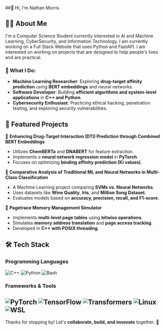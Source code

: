 ##👋 Hi, I'm Nathan Morris

## 🧑‍💻 About Me

I'm a Computer Science Student currently interested in AI and Machine Learning, CyberSecurity, and Information Technology. I am currently working on a Full Stack Website that uses Python and FastAPI. I am interested on working on projects that are designed to help people's lives and are practical.

### 🚀 What I Do:
- **Machine Learning Researcher**: Exploring **drug-target affinity prediction** using **BERT embeddings** and neural networks.
- **Software Developer**: Building **efficient algorithms and system-level applications** in **C++ and Python**.
- **Cybersecurity Enthusiast**: Practicing ethical hacking, penetration testing, and exploring security vulnerabilities.

## 📂 Featured Projects
🔬 **Enhancing Drug-Target Interaction (DTI) Prediction through Combined BERT Embeddings**  
- Utilizes **ChemBERTa** and **DNABERT** for feature extraction.  
- Implements a **neural network regression model** in **PyTorch**.  
- Focuses on optimizing **binding affinity prediction (Ki values)**.

🧠 **Comparative Analysis of Traditional ML and Neural Networks in Multi-Class Classification**  
- A Machine Learning project comparing **SVMs vs. Neural Networks**.  
- Uses datasets like **Wine Quality**, **Iris**, and **Million Song Dataset**.  
- Evaluates models based on **accuracy, precision, recall, and F1-score**.

🔧 **Pagetrace Memory Management Simulator**  
- Implements **multi-level page tables** using **bitwise operations**.  
- Simulates **memory address translation** and **page access tracking**.  
- Developed in **C++ with POSIX threading**.

## 🛠️ Tech Stack
### **Programming Languages**  
![C++](https://img.shields.io/badge/-C++-00599C?style=flat&logo=c%2B%2B&logoColor=white)
![Python](https://img.shields.io/badge/-Python-3776AB?style=flat&logo=python&logoColor=white)
![Bash](https://img.shields.io/badge/-Bash-4EAA25?style=flat&logo=gnu-bash&logoColor=white)

### **Frameworks & Tools**  
![PyTorch](https://img.shields.io/badge/-PyTorch-EE4C2C?style=flat&logo=pytorch&logoColor=white)
![TensorFlow](https://img.shields.io/badge/-TensorFlow-FF6F00?style=flat&logo=tensorflow&logoColor=white)
![Transformers](https://img.shields.io/badge/-Transformers-000000?style=flat&logo=huggingface&logoColor=yellow)
![Linux](https://img.shields.io/badge/-Linux-FCC624?style=flat&logo=linux&logoColor=black)
![WSL](https://img.shields.io/badge/-WSL-4D4D4D?style=flat&logo=windows-terminal&logoColor=white)
---

Thanks for stopping by! Let's **collaborate, build, and innovate** together. 🚀  



<!--
**NathanMorris8/NathanMorris8** is a ✨ _special_ ✨ repository because its `README.md` (this file) appears on your GitHub profile.

Here are some ideas to get you started:

- 🔭 I’m currently working on ...
- 🌱 I’m currently learning ...
- 👯 I’m looking to collaborate on ...
- 🤔 I’m looking for help with ...
- 💬 Ask me about ...
- 📫 How to reach me: ...
- 😄 Pronouns: ...
- ⚡ Fun fact: ...
-->
